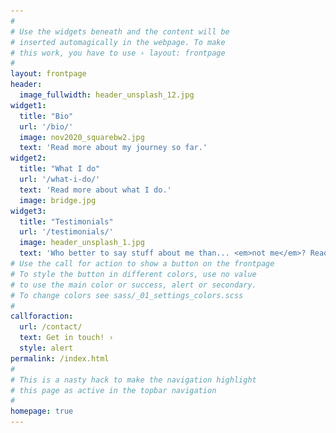 ```yaml
---
#
# Use the widgets beneath and the content will be
# inserted automagically in the webpage. To make
# this work, you have to use › layout: frontpage
#
layout: frontpage
header:
  image_fullwidth: header_unsplash_12.jpg
widget1:
  title: "Bio"
  url: '/bio/'
  image: nov2020_squarebw2.jpg
  text: 'Read more about my journey so far.'
widget2:
  title: "What I do"
  url: '/what-i-do/'
  text: 'Read more about what I do.'
  image: bridge.jpg
widget3:
  title: "Testimonials"
  url: '/testimonials/'
  image: header_unsplash_1.jpg
  text: 'Who better to say stuff about me than... <em>not me</em>? Read what others say about me on this page'
# Use the call for action to show a button on the frontpage
# To style the button in different colors, use no value
# to use the main color or success, alert or secondary.
# To change colors see sass/_01_settings_colors.scss
#
callforaction:
  url: /contact/
  text: Get in touch! ›
  style: alert
permalink: /index.html
#
# This is a nasty hack to make the navigation highlight
# this page as active in the topbar navigation
#
homepage: true
---
```


<html>
    <head>
        <meta name="viewport" content="width-device-width, initial-scale=1"></meta>
        <style>
            img{border-radius: 80%;}

​            

            figure {
      border: 0px #cccccc solid;
      padding: 0px;
      margin: auto;
    }
    
    figcaption {
      background-color: white;
      color: black;
      font-style: italic;
      padding: 2px;
      text-align: center;
    }
        </style>
            </head>


<body>



<p style="text-align:center;"><img src="images/nov2020_squarebw.jpg" alt="Profile picture" style="width:200px"></p>



<h1><p style="text-align:center;">Welcome!</p></h1>
<p style="text-align:center;">You have somehow landed on my personal website, congratulations!<br>
Click on the menu above if you want to know more about me.
</p>


<h2>About me</h2>

<p>My name is Dorien. I am a research assistant who builds bridges as a data and lab manager:</p>

<div class="row">
  <div class="column" style="background-color:#FFFFFF;">
         <p><ul>
      <li>As <strong>data manager</strong>, I am the bridge between developmental psychologists (at the <a href="http://erasmus-synclab.nl/">SYNC lab</a> and the <a href="https://www.universiteitleiden.nl/onderzoek/onderzoeksprojecten/sociale-wetenschappen/leiden-consortium-on-individual-development-l-cid">L-CID study</a>) and their aims to work more in line with principles of <strong>open science</strong>. I do this by helping them get more information, looking for new research tools, connecting with other researchers and support staff about struggles we run into and educating myself with knowledge of others.</li>
    <li>As <strong>lab manager</strong>, I am the bridge between researchers and university-wide support staff to get practical things done. Moreover, because I also help with our <strong>citizen science</strong> initiative "YoungXperts", I am also part of the important two-way bridge we are building between our science and society.</li>
      </ul></p>
  </div>
  <div class="column" style="background-color:#FFFFFF;text-align:center">
      <figure>
 <img src="images/bridge.jpg" alt="Bridge building" style="zoom:50%;"/>
 <figcaption>
 <i>Source: <a href="https://pixabay.com/nl/photos/mist-bos-catwalk-brug-1957493/">Pixabay</a></i>
 </figcaption>
</figure>
    </div> </div>





<a class="twitter-timeline" data-lang="en" data-width="250" data-height="350" data-theme="light" href="https://twitter.com/DorienHuijser?ref_src=twsrc%5Etfw">Tweets by DorienHuijser</a> <script async src="https://platform.twitter.com/widgets.js" charset="utf-8"></script>







